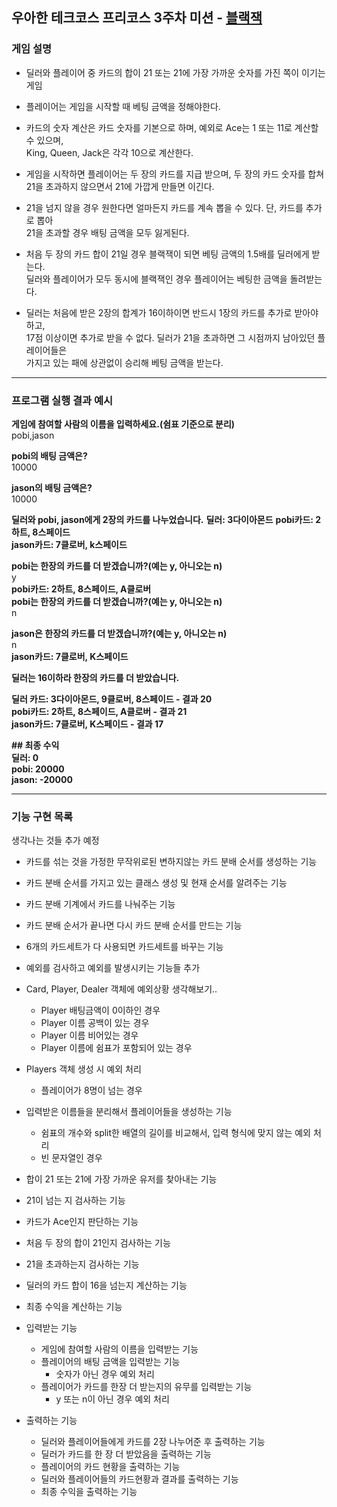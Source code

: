 ## 우아한 테크코스 프리코스 3주차 미션 - [블랙잭](https://terms.naver.com/entry.nhn?docId=1189378&cid=40942&categoryId=31944)

### 게임 설명

* 딜러와 플레이어 중 카드의 합이 21 또는 21에 가장 가까운 숫자를 가진 쪽이 이기는 게임

* 플레이어는 게임을 시작할 때 베팅 금액을 정해야한다.

* 카드의 숫자 계산은 카드 숫자를 기본으로 하며, 예외로 Ace는 1 또는 11로 계산할 수 있으며,  
King, Queen, Jack은 각각 10으로 계산한다.

* 게임을 시작하면 플레이어는 두 장의 카드를 지급 받으며, 두 장의 카드 숫자를 합쳐  
21을 초과하지 않으면서 21에 가깝게 만들면 이긴다.

* 21을 넘지 않을 경우 원한다면 얼마든지 카드를 계속 뽑을 수 있다. 단, 카드를 추가로 뽑아  
21을 초과할 경우 배팅 금액을 모두 잃게된다.

* 처음 두 장의 카드 합이 21일 경우 블랙잭이 되면 베팅 금액의 1.5배를 딜러에게 받는다.  
딜러와 플레이어가 모두 동시에 블랙잭인 경우 플레이어는 베팅한 금액을 돌려받는다.

* 딜러는 처음에 받은 2장의 합계가 16이하이면 반드시 1장의 카드를 추가로 받아야 하고,  
17점 이상이면 추가로 받을 수 없다. 딜러가 21을 초과하면 그 시점까지 남아있던 플레이어들은  
가지고 있는 패에 상관없이 승리해 베팅 금액을 받는다.


----
### 프로그램 실행 결과 예시

**게임에 참여할 사람의 이름을 입력하세요.(쉼표 기준으로 분리)**  
pobi,jason

**pobi의 배팅 금액은?**  
10000

**jason의 배팅 금액은?**  
10000

**딜러와 pobi, jason에게 2장의 카드를 나누었습니다.**
**딜러: 3다이아몬드**
**pobi카드: 2하트, 8스페이드**  
**jason카드: 7클로버, k스페이드**
  
**pobi는 한장의 카드를 더 받겠습니까?(예는 y, 아니오는 n)**  
y  
**pobi카드: 2하트, 8스페이드, A클로버**  
**pobi는 한장의 카드를 더 받겠습니까?(예는 y, 아니오는 n)**  
n

**jason은 한장의 카드를 더 받겠습니까?(예는 y, 아니오는 n)**  
n  
**jason카드: 7클로버, K스페이드**

**딜러는 16이하라 한장의 카드를 더 받았습니다.**

**딜러 카드: 3다이아몬드, 9클로버, 8스페이드 - 결과 20**  
**pobi카드: 2하트, 8스페이드, A클로버 - 결과 21**  
**jason카드: 7클로버, K스페이드 - 결과 17**

**## 최종 수익**  
**딜러: 0**  
**pobi: 20000**  
**jason: -20000**  

------

### 기능 구현 목록
생각나는 것들 추가 예정

* 카드를 섞는 것을 가정한 무작위로된 변하지않는 카드 분배 순서를 생성하는 기능

* 카드 분배 순서를 가지고 있는 클래스 생성 및 현재 순서를 알려주는 기능

* 카드 분배 기계에서 카드를 나눠주는 기능

* 카드 분배 순서가 끝나면 다시 카드 분배 순서를 만드는 기능

* 6개의 카드세트가 다 사용되면 카드세트를 바꾸는 기능

* 예외를 검사하고 예외를 발생시키는 기능들 추가

* Card, Player, Dealer 객체에 예외상황 생각해보기..
    * Player 배팅금액이 0이하인 경우
    * Player 이름 공백이 있는 경우
    * Player 이름 비어있는 경우
    * Player 이름에 쉼표가 포함되어 있는 경우
   
    
* Players 객체 생성 시 예외 처리
    * 플레이어가 8명이 넘는 경우
    
* 입력받은 이름들을 분리해서 플레이어들을 생성하는 기능
    * 쉼표의 개수와 split한 배열의 길이를 비교해서, 입력 형식에 맞지 않는 예외 처리
    * 빈 문자열인 경우
* 합이 21 또는 21에 가장 가까운 유저를 찾아내는 기능
 
* 21이 넘는 지 검사하는 기능
 
* 카드가 Ace인지 판단하는 기능
 
* 처음 두 장의 합이 21인지 검사하는 기능
 
* 21을 초과하는지 검사하는 기능
 
* 딜러의 카드 합이 16을 넘는지 계산하는 기능
 
* 최종 수익을 계산하는 기능
 
* 입력받는 기능
    * 게임에 참여할 사람의 이름을 입력받는 기능
    * 플레이어의 배팅 금액을 입력받는 기능
        * 숫자가 아닌 경우 예외 처리
    * 플레이어가 카드를 한장 더 받는지의 유무를 입력받는 기능
        * y 또는 n이 아닌 경우 예외 처리
    
* 출력하는 기능
    * 딜러와 플레이어들에게 카드를 2장 나누어준 후 출력하는 기능
    * 딜러가 카드를 한 장 더 받았음을 출력하는 기능
    * 플레이어의 카드 현황을 출력하는 기능
    * 딜러와 플레이어들의 카드현황과 결과를 출력하는 기능
    * 최종 수익을 출력하는 기능